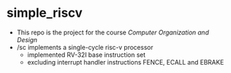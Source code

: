 # simple_riscv

- This repo is the project for the course *Computer Organization and Design*
- /sc implements a single-cycle risc-v processor
  - implemented RV-32I base instruction set
  - excluding interrupt handler instructions FENCE, ECALL and EBRAKE

